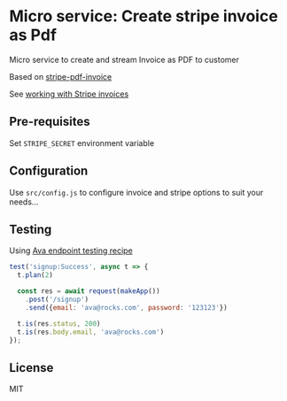 # Micro service: Create stripe invoice as Pdf

Micro service to create and stream Invoice as PDF to customer

Based on [stripe-pdf-invoice](https://github.com/jonathanasquier/stripe-pdf-invoice)

See [working with Stripe invoices](https://stripe.com/docs/subscriptions/invoices)

## Pre-requisites

Set `STRIPE_SECRET` environment variable

## Configuration

Use `src/config.js` to configure invoice and stripe options to suit your needs...

## Testing

Using [Ava endpoint testing recipe](https://github.com/avajs/ava/blob/master/docs/recipes/endpoint-testing.md)

```js
test('signup:Success', async t => {
  t.plan(2)

  const res = await request(makeApp())
    .post('/signup')
    .send({email: 'ava@rocks.com', password: '123123'})

  t.is(res.status, 200)
  t.is(res.body.email, 'ava@rocks.com')
});
```

## License

MIT
